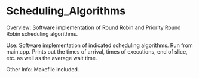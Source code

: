# Scheduling_Algorithms
Overview: Software implementation of Round Robin and Priority Round Robin scheduling algorithms.

Use: Software implementation of indicated scheduling algorithms. Run from main.cpp. Prints out the times of arrival, times of executions, end of slice, etc. as well as the average wait time.

Other Info: Makefile included.